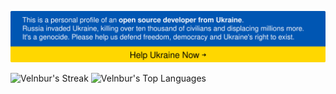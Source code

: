 [![SWUbanner](https://raw.githubusercontent.com/vshymanskyy/StandWithUkraine/main/banner-personal-page.svg)](https://vshymanskyy.github.io/StandWithUkraine)

![Velnbur's Streak](https://github-readme-stats.vercel.app/api?username=Velnbur&theme=github_dark&hide_border=true) ![Velnbur's Top Languages](https://github-readme-stats.vercel.app/api/top-langs/?username=Velnbur&theme=github_dark&show_icons=true&hide_border=true&layout=compact)
